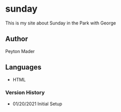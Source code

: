 # sunday
This is my site about Sunday in the Park with George

## Author
Peyton Mader

## Languages

- HTML 

### Version History
- 01/20/2021 Initial Setup

